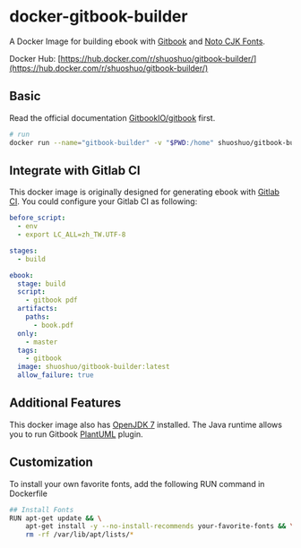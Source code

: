 # docker-gitbook-builder

A Docker Image for building ebook with [Gitbook](https://github.com/GitbookIO/gitbook) and [Noto CJK Fonts](https://www.google.com/get/noto/).

Docker Hub: [https://hub.docker.com/r/shuoshuo/gitbook-builder/](https://hub.docker.com/r/shuoshuo/gitbook-builder/)

## Basic

Read the official documentation [GitbookIO/gitbook](https://github.com/GitbookIO/gitbook#how-to-use-it) first.

```bash
# run
docker run --name="gitbook-builder" -v "$PWD:/home" shuoshuo/gitbook-builder
```

## Integrate with Gitlab CI

This docker image is originally designed for generating ebook with [Gitlab CI](https://about.gitlab.com/gitlab-ci/). You could configure your Gitlab CI as following:

```yml
before_script:
  - env
  - export LC_ALL=zh_TW.UTF-8

stages:
  - build

ebook:
  stage: build
  script:
    - gitbook pdf
  artifacts:
    paths:
      - book.pdf
  only:
    - master
  tags:
    - gitbook
  image: shuoshuo/gitbook-builder:latest
  allow_failure: true
```

## Additional Features

This docker image also has [OpenJDK 7](http://openjdk.java.net) installed. The Java runtime allows you to run Gitbook [PlantUML](http://plantuml.com) plugin.

## Customization

To install your own favorite fonts, add the following RUN command in Dockerfile

```bash
## Install Fonts
RUN apt-get update && \
    apt-get install -y --no-install-recommends your-favorite-fonts && \
    rm -rf /var/lib/apt/lists/*
```
